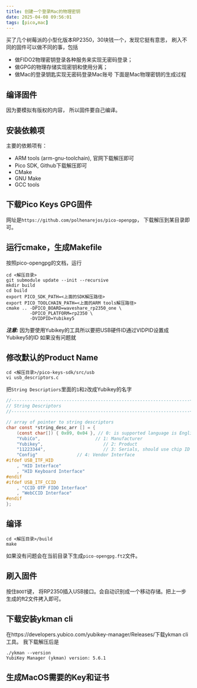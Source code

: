```yaml
---
title: 创建一个登录Mac的物理密钥
date: 2025-04-08 09:56:01
tags: [pico,mac]
---
```


买了几个树莓派的小型化版本RP2350，30块钱一个，发现它挺有意思， 刷入不同的固件可以做不同的事，包括
- 做FIDO2物理密钥登录各种服务来实现无密码登录；
- 做GPG的物理存储实现密钥和使用分离；
- 做Mac的登录钥匙实现无密码登录Mac账号
下面是Mac物理密钥的生成过程
## 编译固件
因为要模拟有版权的内容， 所以固件要自己编译。
## 安装依赖项
主要的依赖项有：
- ARM tools (arm-gnu-toolchain), 官网下载解压即可
- Pico SDK, Github下载解压即可
- CMake
- GNU Make
- GCC tools
## 下载Pico Keys GPG固件
网址是`https://github.com/polhenarejos/pico-openpgp`， 下载解压到某目录即可。
## 运行cmake，生成Makefile
按照pico-opengpg的文档，运行
```shell
cd <解压目录>
git submodule update --init --recursive
mkdir build
cd build
export PICO_SDK_PATH=<上面的SDK解压路径>
export PICO_TOOLCHAIN_PATH=<上面的ARM tools解压路径>
cmake .. -DPICO_BOARD=waveshare_rp2350_one \
         -DPICO_PLATFORM=rp2350 \
         -DVIDPID=Yubikey5
```

**_注意:_** 因为要使用Yubikey的工具所以要把USB硬件ID通过VIDPID设置成Yubikey5的ID
如果没有问题就

## 修改默认的Product Name
```
cd <解压目录>/pico-keys-sdk/src/usb
vi usb_descriptors.c
```
把`String Descriptiors`里面的`1`和`2`改成Yubikey的名字
```c
//--------------------------------------------------------------------+
// String Descriptors
//--------------------------------------------------------------------+

// array of pointer to string descriptors
char const *string_desc_arr [] = {
    (const char[]) { 0x09, 0x04 }, // 0: is supported language is English (0x0409)
    "YubiCo",                     // 1: Manufacturer
    "Yubikey",                       // 2: Product
    "11223344",                      // 3: Serials, should use chip ID
    "Config"               // 4: Vendor Interface
#ifdef USB_ITF_HID
    , "HID Interface"
    , "HID Keyboard Interface"
#endif
#ifdef USB_ITF_CCID
    , "CCID OTP FIDO Interface"
    , "WebCCID Interface"
#endif
};
```

## 编译

```
cd <解压目录>/build
make
```
如果没有问题会在当前目录下生成`pico-opengpg.ft2`文件。
## 刷入固件
按住`BOOT`键， 将RP2350插入USB接口。会自动识别成一个移动存储。把上一步生成的ft2文件拷入即可。
## 下载安装ykman cli
在https://developers.yubico.com/yubikey-manager/Releases/下载ykman cli工具。
我下载解压后是
```
./ykman --version
YubiKey Manager (ykman) version: 5.6.1
```
## 生成MacOS需要的Key和证书